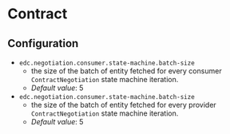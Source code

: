 # Contract

## Configuration

* `edc.negotiation.consumer.state-machine.batch-size`
  * the size of the batch of entity fetched for every consumer `ContractNegotiation` state machine iteration. 
  * _Default value_: 5
* `edc.negotiation.consumer.state-machine.batch-size`
  * the size of the batch of entity fetched for every provider `ContractNegotiation` state machine iteration. 
  * _Default value_: 5

